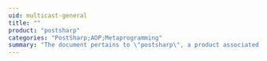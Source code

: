 ```yaml
---
uid: multicast-general
title: ""
product: "postsharp"
categories: "PostSharp;AOP;Metaprogramming"
summary: "The document pertains to \"postsharp\", a product associated with aspects of PostSharp, AOP (Aspect-Oriented Programming), and Metaprogramming."
---
```


